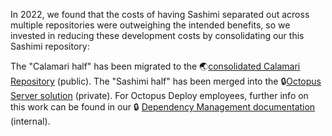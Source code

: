 In 2022, we found that the costs of having Sashimi separated out across multiple repositories were outweighing the intended benefits, so we invested in reducing these development costs by consolidating our this Sashimi repository:

The "Calamari half" has been migrated to the 🌏[consolidated Calamari Repository](https://github.com/OctopusDeploy/Calamari) (public).
The "Sashimi half" has been merged into the 🔒[Octopus Server solution](https://github.com/OctopusDeploy) (private). 
For Octopus Deploy employees, further info on this work can be found in our 🔒 [Dependency Management documentation](https://docs.google.com/document/d/187L7C3oW7LKmPJoWTWvdtP7Ou-BjMPfF1BUh4Wcw-Po) (internal).